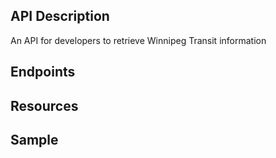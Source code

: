 ## API Description
An API for developers to retrieve Winnipeg Transit information

## Endpoints


## Resources

## Sample
